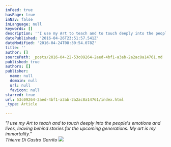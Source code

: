 ```yaml
---
inFeed: true
hasPage: true
inNav: false
inLanguage: null
keywords: []
description: '"I use my Art to teach and to touch deeply into the people’s emotions and lives, leaving behind stories for the upcoming generations. My art is my immortality." Thierre Di Castro Garrito'
datePublished: '2016-04-26T23:51:57.541Z'
dateModified: '2016-04-24T08:30:54.078Z'
title: ''
author: []
sourcePath: _posts/2016-04-22-53c09264-2aed-4bf1-a3ab-2a2ac8a14761.md
published: true
authors: []
publisher:
  name: null
  domain: null
  url: null
  favicon: null
starred: true
url: 53c09264-2aed-4bf1-a3ab-2a2ac8a14761/index.html
_type: Article

---
```

_"I use my Art to teach and to touch deeply into the people's emotions and lives, leaving behind stories for the upcoming generations. My art is my immortality."_  
_Thierre Di Castro Garrito_
![](https://the-grid-user-content.s3-us-west-2.amazonaws.com/91d7ef2a-4a0f-48d7-a67c-4456fcd561df.jpg)